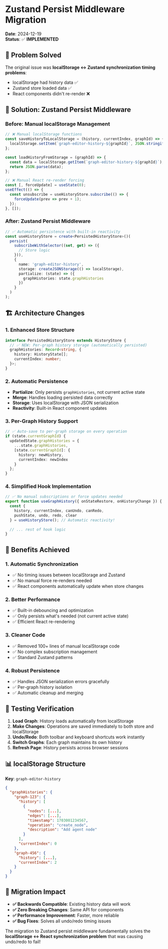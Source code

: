 # Zustand Persist Middleware Migration

**Date**: 2024-12-19  
**Status**: ✅ **IMPLEMENTED**

## 🎯 **Problem Solved**

The original issue was **localStorage ↔ Zustand synchronization timing problems**:
- localStorage had history data ✅
- Zustand store loaded data ✅  
- React components didn't re-render ❌

## 🔧 **Solution: Zustand Persist Middleware**

### **Before: Manual localStorage Management**
```typescript
// ❌ Manual localStorage functions
const saveHistoryToLocalStorage = (history, currentIndex, graphId) => {
  localStorage.setItem(`graph-editor-history-${graphId}`, JSON.stringify(...));
};

const loadHistoryFromStorage = (graphId) => {
  const data = localStorage.getItem(`graph-editor-history-${graphId}`);
  return JSON.parse(data);
};

// ❌ Manual React re-render forcing
const [, forceUpdate] = useState(0);
useEffect(() => {
  const unsubscribe = useHistoryStore.subscribe(() => {
    forceUpdate(prev => prev + 1);
  });
}, []);
```

### **After: Zustand Persist Middleware**
```typescript
// ✅ Automatic persistence with built-in reactivity
const useHistoryStore = create<PersistedHistoryStore>()(
  persist(
    subscribeWithSelector((set, get) => ({
      // Store logic
    })),
    {
      name: 'graph-editor-history',
      storage: createJSONStorage(() => localStorage),
      partialize: (state) => ({
        graphHistories: state.graphHistories
      })
    }
  )
);
```

## 🏗️ **Architecture Changes**

### **1. Enhanced Store Structure**
```typescript
interface PersistedHistoryStore extends HistoryStore {
  // ✅ NEW: Per-graph history storage (automatically persisted)
  graphHistories: Record<string, {
    history: HistoryState[];
    currentIndex: number;
  }>;
}
```

### **2. Automatic Persistence**
- **Partialize**: Only persists `graphHistories`, not current active state
- **Merge**: Handles loading persisted data correctly
- **Storage**: Uses localStorage with JSON serialization
- **Reactivity**: Built-in React component updates

### **3. Per-Graph History Support**
```typescript
// ✅ Auto-save to per-graph storage on every operation
if (state.currentGraphId) {
  updatedState.graphHistories = {
    ...state.graphHistories,
    [state.currentGraphId]: {
      history: newHistory,
      currentIndex: newIndex
    }
  };
}
```

### **4. Simplified Hook Implementation**
```typescript
// ✅ No manual subscriptions or force updates needed
export function useGraphHistory({ onStateRestore, onHistoryChange }) {
  const { 
    history, currentIndex, canUndo, canRedo, 
    pushState, undo, redo, clear 
  } = useHistoryStore(); // Automatic reactivity!
  
  // ... rest of hook logic
}
```

## 🎉 **Benefits Achieved**

### **1. Automatic Synchronization**
- ✅ No timing issues between localStorage and Zustand
- ✅ No manual force re-renders needed
- ✅ React components automatically update when store changes

### **2. Better Performance**
- ✅ Built-in debouncing and optimization
- ✅ Only persists what's needed (not current active state)
- ✅ Efficient React re-rendering

### **3. Cleaner Code**
- ✅ Removed 100+ lines of manual localStorage code
- ✅ No complex subscription management
- ✅ Standard Zustand patterns

### **4. Robust Persistence**
- ✅ Handles JSON serialization errors gracefully
- ✅ Per-graph history isolation
- ✅ Automatic cleanup and merging

## 🧪 **Testing Verification**

1. **Load Graph**: History loads automatically from localStorage
2. **Make Changes**: Operations are saved immediately to both store and localStorage  
3. **Undo/Redo**: Both toolbar and keyboard shortcuts work instantly
4. **Switch Graphs**: Each graph maintains its own history
5. **Refresh Page**: History persists across browser sessions

## 📊 **localStorage Structure**

**Key**: `graph-editor-history`
```json
{
  "graphHistories": {
    "graph-123": {
      "history": [
        {
          "nodes": [...],
          "edges": [...], 
          "timestamp": 1703001234567,
          "operation": "create_node",
          "description": "Add agent node"
        }
      ],
      "currentIndex": 0
    },
    "graph-456": {
      "history": [...],
      "currentIndex": 2
    }
  }
}
```

## 🔄 **Migration Impact**

- **✅ Backwards Compatible**: Existing history data will work
- **✅ Zero Breaking Changes**: Same API for components
- **✅ Performance Improvement**: Faster, more reliable
- **✅ Bug Fixes**: Solves all undo/redo timing issues

The migration to Zustand persist middleware fundamentally solves the **localStorage ↔ React synchronization problem** that was causing undo/redo to fail! 